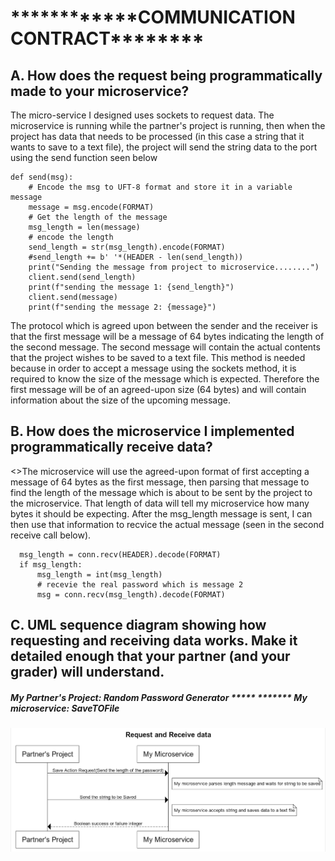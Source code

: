 <!DOCTYPE html>
<html>
<head>
    


  
</head>


<body>
<h1>************COMMUNICATION CONTRACT********</h1>
<h2>A. How does the request being programmatically made to your microservice?</h2>
<p>The micro-service I designed uses sockets to request data. The microservice is running while the partner's project is running, then when the project has data that needs to be processed (in this case a string that it wants to save to a text file), the project will send the string data to the port using the send function seen below

    def send(msg):
        # Encode the msg to UFT-8 format and store it in a variable message
        message = msg.encode(FORMAT)
        # Get the length of the message
        msg_length = len(message)
        # encode the length 
        send_length = str(msg_length).encode(FORMAT)
        #send_length += b' '*(HEADER - len(send_length))
        print("Sending the message from project to microservice........")
        client.send(send_length)
        print(f"sending the message 1: {send_length}")
        client.send(message)
        print(f"sending the message 2: {message}")
        
The protocol which is agreed upon between the sender and the receiver is that the first message will be a message of 64 bytes indicating the length of the second message. The second message will contain the actual contents that the project wishes to be saved to a text file. This method is needed because in order to accept a message using the sockets method, it is required to know the size of the message which is expected. Therefore the first message will be of an agreed-upon size (64 bytes) and will contain information about the size of the upcoming message.  </p>

<h2>B. How does the microservice I implemented programmatically receive data?</h2>
<>The microservice will use the agreed-upon format of first accepting a message of 64 bytes as the first message, then parsing that message to find the length of the message which is about to be sent by the project to the microservice. That length of data will tell my microservice how many bytes it should be expecting. After the msg_length message is sent, I can then use that information to recvice the actual message (seen in the second receive call below).

      msg_length = conn.recv(HEADER).decode(FORMAT)
      if msg_length:
          msg_length = int(msg_length)
          # recevie the real password which is message 2
          msg = conn.recv(msg_length).decode(FORMAT)
<h2>C. UML sequence diagram showing how requesting and receiving data works. Make it detailed enough that your partner (and your grader) will understand.</h2>             

 <h5> My Partner's Project: Random Password Generator  *****  ******* My microservice: SaveTOFile</h5>
 <img src="./UML.png" alt="UML" >
</body>
</html>


